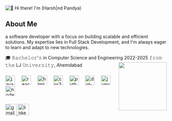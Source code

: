 
<img class="center-img" src="https://media4.giphy.com/media/v1.Y2lkPTc5MGI3NjExcTFoYTRhcDRqZ3FnaGVvenBseDF2a3AzcGtyMmlqM2QzMHljY2diYyZlcD12MV9pbnRlcm5hbF9naWZfYnlfaWQmY3Q9Zw/vkCfXDKcspBQ1hqVCL/giphy.gif" alt="👋 Hi there! I'm (Harsh|nd Pandya)" title="👋 Hi there! I'm (Harsh|nd Pandya)" />

## About Me

a software developer with a focus on building scalable and efficient solutions. My expertise lies in  Full Stack Development, and I'm always eager to learn and adapt to new technologies.

🎓 𝙱𝚊𝚌𝚑𝚎𝚕𝚘𝚛'𝚜 in Computer Science and Engineering 2022-2025 𝚏𝚛𝚘𝚖 𝚝𝚑𝚎 LJ 𝚄𝚗𝚒𝚟𝚎𝚛𝚜𝚒𝚝𝚢, Ahemdabad
<img align="right" height="150" src="https://media3.giphy.com/media/v1.Y2lkPTc5MGI3NjExeHd2cnAzZzV0cnh3OW5uejlsbDc3dDVuYm9jOTRoMW44OXpybms1ciZlcD12MV9pbnRlcm5hbF9naWZfYnlfaWQmY3Q9Zw/qgQUggAC3Pfv687qPC/giphy.gif"  />

###

<div align="left">
  <img src="https://cdn.jsdelivr.net/gh/devicons/devicon/icons/javascript/javascript-original.svg" height="30" alt="javascript logo"  />
  <img width="12" />
  <img src="https://cdn.jsdelivr.net/gh/devicons/devicon/icons/react/react-original.svg" height="30" alt="react logo"  />
  <img width="12" />
  <img src="https://cdn.jsdelivr.net/gh/devicons/devicon/icons/html5/html5-original.svg" height="30" alt="html5 logo"  />
  <img width="12" />
  <img src="https://cdn.jsdelivr.net/gh/devicons/devicon/icons/css3/css3-original.svg" height="30" alt="css3 logo"  />
  <img width="12" />
  <img src="https://cdn.jsdelivr.net/gh/devicons/devicon/icons/python/python-original.svg" height="30" alt="python logo"  />
  <img width="12" />
  <img src="https://cdn.jsdelivr.net/gh/devicons/devicon/icons/dot-net/dot-net-original.svg" height="30" alt="dot-net logo"  />
  <img width="12" />
  <img src="https://cdn.jsdelivr.net/gh/devicons/devicon/icons/jupyter/jupyter-original.svg" height="30" alt="jupyter logo"  />
  <img width="12" />
  <img src="https://cdn.jsdelivr.net/gh/devicons/devicon/icons/nodejs/nodejs-original.svg" height="30" alt="nodejs logo"  />
  <img width="12" />
</div>

###

<div align="left">
  <a href="mailto:harshpandya428@gmail.com" target="_blank">
    <img src="https://img.shields.io/static/v1?message=Gmail&logo=gmail&label=&color=D14836&logoColor=white&labelColor=&style=for-the-badge" height="35" alt="gmail logo"  />
  </a>
  <a href="https:///www.linkedin.com/in/harsh-pandya-38a652354" target="_blank">
    <img src="https://img.shields.io/static/v1?message=LinkedIn&logo=linkedin&label=&color=0077B5&logoColor=white&labelColor=&style=for-the-badge" height="35" alt="linkedin logo"  />
  </a>
</div>

###
